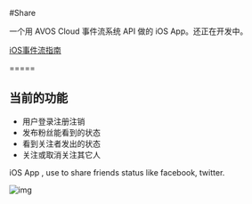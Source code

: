 #Share

一个用 AVOS Cloud 事件流系统 API 做的 iOS App。还正在开发中。

[iOS事件流指南](https://cn.avoscloud.com/docs/status_system.html#ios-sdk中的使用方法)

=====

## 当前的功能
* 用户登录注册注销
* 发布粉丝能看到的状态
* 看到关注者发出的状态
* 关注或取消关注其它人


iOS App , use to share friends status like facebook, twitter.

![img](https://github.com/lzwjava/Share/blob/master/readme/screenshot.png)
